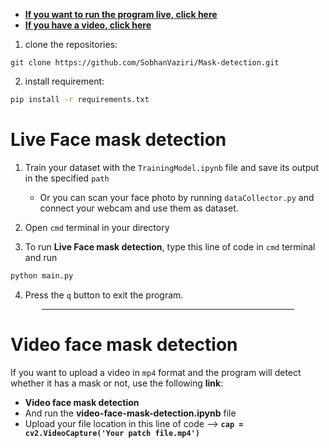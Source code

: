 - <b><a href="#Live-Face-mask-detection">If you want to run the program live, click here</a></b><br>
- <b><a href="#Video-face-mask-detection">If you have a video, click here</a></b>

1. clone the repositories:

```git
git clone https://github.com/SobhanVaziri/Mask-detection.git
```

2. install requirement:

```cmd
pip install -r requirements.txt
```

# Live Face mask detection

1. Train your dataset with the `TrainingModel.ipynb` file and save its output in the specified `path`
   - Or you can scan your face photo by running `dataCollector.py` and connect your webcam and use them as dataset.
2. Open `cmd` terminal in your directory

3. To run __Live Face mask detection__, type this line of code in `cmd` terminal and run

```cmd
python main.py
```

4. Press the `q` button to exit the program.

<center>
    <hr width=80% size=4 noshade />
</center>

# Video face mask detection

If you want to upload a video in `mp4` format and the program will detect whether it has a mask or not, use the following __link__:
- __Video face mask detection__
- And run the __video-face-mask-detection.ipynb__ file
- Upload your file location in this line of code --> __`cap = cv2.VideoCapture('Your patch file.mp4')`__
